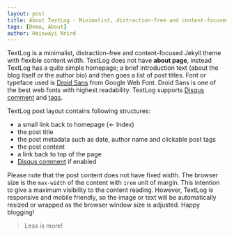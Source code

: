 ```yaml
---
layout: post
title: About TextLog - Minimalist, distraction-free and content-focused Jekyll theme
tags: [Demo, About]
author: Heiswayi Nrird
---
```


TextLog is a minimalist, distraction-free and content-focused Jekyll theme with flexible content width. TextLog does not have **about page**, instead TextLog has a quite simple homepage; a brief introduction text (about the blog itself or the author bio) and then goes a list of post titles. Font or typeface used is [Droid Sans](https://fonts.google.com/specimen/Droid+Sans) from Google Web Font. Droid Sans is one of the best web fonts with highest readability. TextLog supports [Disqus comment](https://disqus.com/) and [tags](https://heiswayi.github.io/textlog/tagged/).

TextLog post layout contains following structures:

- a small link back to homepage (&larr; Index)
- the post title
- the post metadata such as date, author name and clickable post tags
- the post content
- a link back to top of the page
- [Disqus comment](https://disqus.com/) if enabled

Please note that the post content does not have fixed width. The browser size is the `max-width` of the content with `1rem` unit of margin. This intention to give a maximum visibility to the content reading. However, TextLog is responsive and mobile friendly, so the image or text will be automatically resized or wrapped as the browser window size is adjusted. Happy blogging!

> Less is more!
